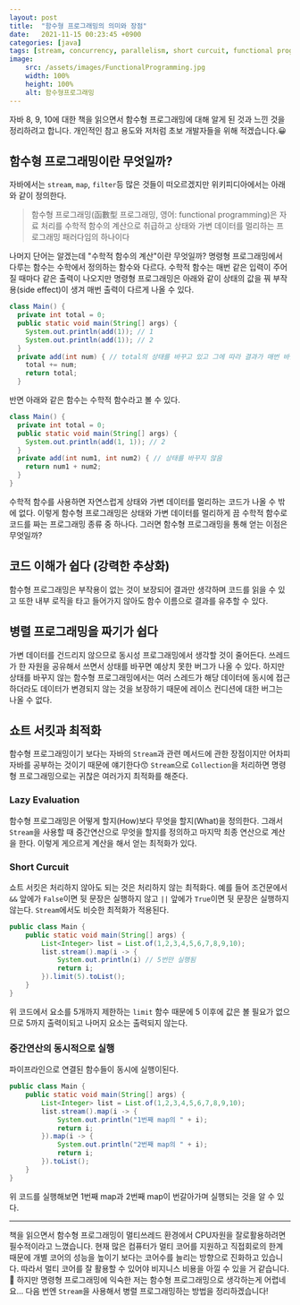```yaml
---
layout: post
title:  "함수형 프로그래밍의 의미와 장점"
date:   2021-11-15 00:23:45 +0900
categories: [java]
tags: [stream, concurrency, parallelism, short curcuit, functional programming, mathmetical function, lambda, java]
image:
    src: /assets/images/FunctionalProgramming.jpg
    width: 100%
    height: 100%
    alt: 함수형프로그래밍
---
```

자바 8, 9, 10에 대한 책을 읽으면서 함수형 프로그래밍에 대해 알게 된 것과 느낀 것을 정리하려고 합니다. 개인적인 참고 용도와 저처럼 초보 개발자들을 위해 적겠습니다.😀

## 함수형 프로그래밍이란 무엇일까? 
자바에서는 `stream`, `map`, `filter`등 많은 것들이 떠오르겠지만 위키피디아에서는 아래와 같이 정의한다.
> 함수형 프로그래밍(函數型 프로그래밍, 영어: functional programming)은 자료 처리를 수학적 함수의 계산으로 취급하고 상태와 가변 데이터를 멀리하는 프로그래밍 패러다임의 하나이다

나머지 단어는 알겠는데 "수학적 함수의 계산"이란 무엇일까? 명령형 프로그래밍에서 다루는 함수는 수학에서 정의하는 함수와 다르다. 수학적 함수는 매번 같은 입력이 주어질 때마다 같은 출력이 나오지만 명령형 프로그래밍은 아래와 같이 상태의 값을 꿔 부작용(side effect)이 생겨 매번 출력이 다르게 나올 수 있다.
```java
class Main() {
  private int total = 0; 
  public static void main(String[] args) {
    System.out.println(add(1)); // 1
    System.out.println(add(1)); // 2
  }
  private add(int num) { // total의 상태를 바꾸고 있고 그에 따라 결과가 매번 바뀜
    total += num;
    return total;    
  }
```

반면 아래와 같은 함수는 수학적 함수라고 볼 수 있다.
```java
class Main() {
  private int total = 0; 
  public static void main(String[] args) {
    System.out.println(add(1, 1)); // 2
  }
  private add(int num1, int num2) { // 상태를 바꾸지 않음
    return num1 + num2;
  }
}
```

수학적 함수를 사용하면 자연스럽게 상태와 가변 데이터를 멀리하는 코드가 나올 수 밖에 없다. 이렇게 함수형 프로그래밍은 상태와 가변 데이터를 멀리하게 끔 수학적 함수로 코드를 짜는 프로그래밍 종류 중 하나다. 그러면 함수형 프로그래밍을 통해 얻는 이점은 무엇일까?

## 코드 이해가 쉽다 (강력한 추상화)  
 함수형 프로그래밍은 부작용이 없는 것이 보장되어 결과만 생각하며 코드를 읽을 수 있고 또한 내부 로직을 타고 들어가지 않아도 함수 이름으로 결과를 유추할 수 있다.

## 병렬 프로그래밍을 짜기가 쉽다  
 가변 데이터를 건드리지 않으므로 동시성 프로그래밍에서 생각할 것이 줄어든다. 쓰레드가 한 자원을 공유해서 쓰면서 상태를 바꾸면 예상치 못한 버그가 나올 수 있다. 하지만 상태를 바꾸지 않는 함수형 프로그래밍에서는 여러 스레드가 해당 데이터에 동시에 접근하더라도 데이터가 변경되지 않는 것을 보장하기 때문에 레이스 컨디션에 대한 버그는 나올 수 없다.

## 쇼트 서킷과 최적화
 함수형 프로그래밍이기 보다는 자바의 `Stream`과 관련 메서드에 관한 장점이지만 어차피 자바를 공부하는 것이기 때문에 얘기한다😙 `Stream`으로 `Collection`을 처리하면 명령형 프로그래밍으로는 귀찮은 여러가지 최적화를 해준다.

### Lazy Evaluation
  함수형 프로그래밍은 어떻게 할지(How)보다 무엇을 할지(What)을 정의한다. 그래서 `Stream`을 사용할 때 중간연산으로 무엇을 할지를 정의하고 마지막 최종 연산으로 계산을 한다. 이렇게 게으르게 계산을 해서 얻는 최적화가 있다.

### Short Curcuit
  쇼트 서킷은 처리하지 않아도 되는 것은 처리하지 않는 최적화다. 예를 들어 조건문에서 `&&` 앞에가 `False`이면 뒷 문장은 실행하지 않고 `||` 앞에가 `True`이면 뒷 문장은 실행하지 않는다. `Stream`에서도 비슷한 최적화가 적용된다.

```java
public class Main {
    public static void main(String[] args) {
        List<Integer> list = List.of(1,2,3,4,5,6,7,8,9,10);
        list.stream().map(i -> {
            System.out.println(i) // 5번만 실행됨
            return i;
        }).limit(5).toList();
    }
}
```
  위 코드에서 요소를 5개까지 제한하는 `limit` 함수 때문에 5 이후에 값은 볼 필요가 없으므로 5까지 출력이되고 나머지 요소는 출력되지 않는다.

### 중간연산의 동시적으로 실행
  파이프라인으로 연결된 함수들이 동시에 실행이된다.

```java
public class Main {
    public static void main(String[] args) {
        List<Integer> list = List.of(1,2,3,4,5,6,7,8,9,10);
        list.stream().map(i -> {
            System.out.println("1번째 map의 " + i);
            return i;
        }).map(i -> {
            System.out.println("2번째 map의 " + i);
            return i;
        }).toList();
    }
}
```
  위 코드를 실행해보면 1번째 map과 2번째 map이 번갈아가며 실행되는 것을 알 수 있다.

-------------------

책을 읽으면서 함수형 프로그래밍이 멀티쓰레드 환경에서 CPU자원을 잘로활용하려면 필수적이라고 느꼈습니다. 현재 많은 컴퓨터가 멀티 코어를 지원하고 직접회로의 한계 때문에 개별 코어의 성능을 높이기 보다는 코어수를 늘리는 방향으로 진화하고 있습니다. 따라서 멀티 코어를 잘 활용할 수 있어야 비지니스 비용을 아낄 수 있을 거 같습니다.🤑 하지만 명령형 프로그래밍에 익숙한 저는 함수형 프로그래밍으로 생각하는게 어렵네요... 다음 번엔 `Stream`을 사용해서 병렬 프로그래밍하는 방법을 정리하겠습니다!